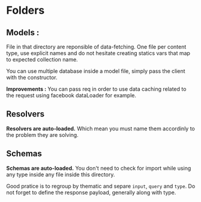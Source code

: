 # Folders

## Models : 

File in that directory are reponsible of data-fetching.
One file per content type, use explicit names and do not hesitate creating statics vars that map to expected collection name.

You can use multiple database inside a model file, simply pass the client with the constructor.

**Improvements :** You can pass req in order to use data caching related to the request using facebook dataLoader for example.

## Resolvers

**Resolvers are auto-loaded.** Which mean you must name them accordinly to the problem they are solving.

## Schemas
**Schemas are auto-loaded.** You don't need to check for import while using any type inside any file inside this directory. 

Good pratice is to regroup by thematic and separe `input`, `query` and `type`. Do not forget to define the response payload, generally along with type.
